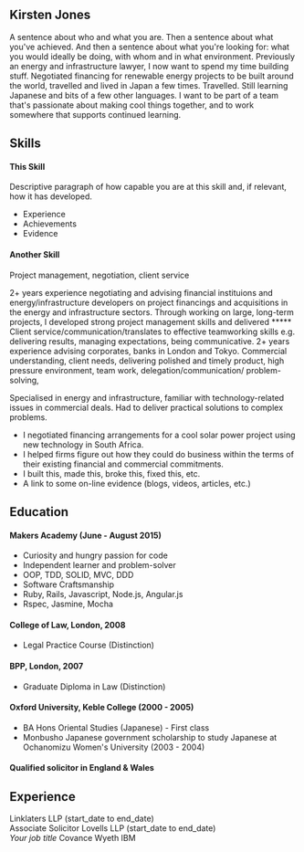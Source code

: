 ## Kirsten Jones

A sentence about who and what you are. Then a sentence about what you've achieved. And then a sentence about what you're looking for: what you would ideally be doing, with whom and in what environment.
Previously an energy and infrastructure lawyer, I now want to spend my time building stuff.
Negotiated financing for renewable energy projects to be built around the world, travelled and lived in Japan a few times. Travelled. Still learning Japanese and bits of a few other languages. I want to be part of a team that's passionate about making cool things together, and to work somewhere that supports continued learning.

## Skills

#### This Skill

Descriptive paragraph of how capable you are at this skill and, if relevant, how it has developed.

- Experience
- Achievements
- Evidence

#### Another Skill
Project management, negotiation, client service

2+ years experience negotiating and advising financial instituions and energy/infrastructure developers on project financings and acquisitions in the energy and infrastructure sectors. Through working on large, long-term projects, I developed strong project management skills and delivered ***** Client service/communication/translates to effective teamworking skills e.g. delivering results, managing expectations, being communicative. 
2+ years experience advising corporates, banks in London and Tokyo.
Commercial understanding, client needs, delivering polished and timely product, high pressure environment, team work, delegation/communication/ problem-solving,

Specialised in energy and infrastructure, familiar with technology-related issues in commercial deals. Had to deliver practical solutions to complex problems. <EXAMPLES>

- I negotiated financing arrangements for a cool solar power project using new technology in South Africa. 
- I helped firms figure out how they could do business within the terms of their existing financial and commercial commitments.
- I built this, made this, broke this, fixed this, etc.
- A link to some on-line evidence (blogs, videos, articles, etc.)

## Education

#### Makers Academy (June - August 2015)

- Curiosity and hungry passion for code
- Independent learner and problem-solver
- OOP, TDD, SOLID, MVC, DDD
- Software Craftsmanship
- Ruby, Rails, Javascript, Node.js, Angular.js
- Rspec, Jasmine, Mocha

#### College of Law, London, 2008
- Legal Practice Course (Distinction)

#### BPP, London, 2007
- Graduate Diploma in Law (Distinction)

#### Oxford University, Keble College (2000 - 2005)

- BA Hons Oriental Studies (Japanese) - First class 
- Monbusho Japanese government scholarship to study Japanese at Ochanomizu Women's University (2003 - 2004)

#### Qualified solicitor in England & Wales

## Experience

Linklaters LLP (start_date to end_date)    
Associate Solicitor
Lovells LLP (start_date to end_date)   
*Your job title*
Covance
Wyeth
IBM
